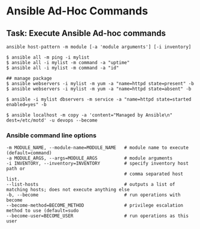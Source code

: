 # Ansible Ad-Hoc Commands

## Task: Execute Ansible Ad-hoc commands

`ansible host-pattern -m module [-a 'module arguments'] [-i inventory]`

```shell
$ ansible all -m ping -i mylist 
$ ansible all -i mylist -m command -a "uptime"
$ ansible all -i mylist -m command -a "id"

## manage package
$ ansible webservers -i mylist -m yum -a "name=httpd state=present" -b
$ ansible webservers -i mylist -m yum -a "name=httpd state=absent" -b

$ ansible -i mylist dbservers -m service -a "name=httpd state=started enabled=yes" -b

$ ansible localhost -m copy -a 'content="Managed by Ansible\n" dest=/etc/motd' -u devops --become
```

### Ansible command line options

```shell
-m MODULE_NAME, --module-name=MODULE_NAME   # module name to execute (default=command)
-a MODULE_ARGS, --args=MODULE_ARGS          # module arguments 
-i INVENTORY, --inventory=INVENTORY         # specify inventory host path or 
                                            # comma separated host list.
--list-hosts                                # outputs a list of matching hosts; does not execute anything else
-b, --become                                # run operations with become
--become-method=BECOME_METHOD               # privilege escalation method to use (default=sudo
--become-user=BECOME_USER                   # run operations as this user
```